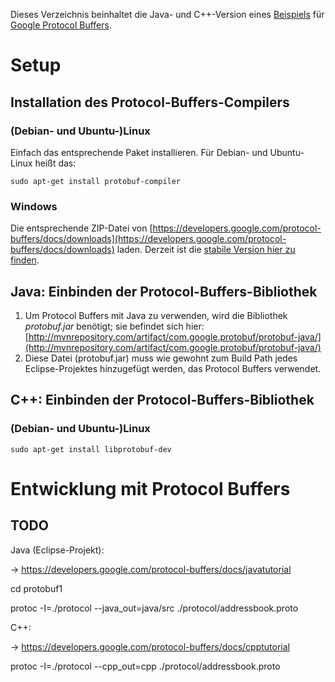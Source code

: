 Dieses Verzeichnis beinhaltet die Java- und C++-Version eines [Beispiels](https://developers.google.com/protocol-buffers/docs/javatutorial) für [Google Protocol Buffers](https://developers.google.com/protocol-buffers).

# Setup

## Installation des Protocol-Buffers-Compilers

### (Debian- und Ubuntu-)Linux

Einfach das entsprechende Paket installieren. Für Debian- und Ubuntu-Linux heißt das:

```
sudo apt-get install protobuf-compiler
```

### Windows

Die entsprechende ZIP-Datei von [https://developers.google.com/protocol-buffers/docs/downloads](https://developers.google.com/protocol-buffers/docs/downloads) laden. Derzeit ist die [stabile Version hier zu finden](https://github.com/google/protobuf/releases/download/v2.6.1/protoc-2.6.1-win32.zip).

## Java: Einbinden der Protocol-Buffers-Bibliothek

1. Um Protocol Buffers mit Java zu verwenden, wird die Bibliothek *protobuf.jar* benötigt; sie befindet sich hier: [http://mvnrepository.com/artifact/com.google.protobuf/protobuf-java/](http://mvnrepository.com/artifact/com.google.protobuf/protobuf-java/)
2. Diese Datei (protobuf.jar) muss wie gewohnt zum Build Path jedes Eclipse-Projektes hinzugefügt werden, das Protocol Buffers verwendet.

## C++: Einbinden der Protocol-Buffers-Bibliothek

### (Debian- und Ubuntu-)Linux

```
sudo apt-get install libprotobuf-dev
```

# Entwicklung mit Protocol Buffers

## TODO

Java (Eclipse-Projekt):

-> https://developers.google.com/protocol-buffers/docs/javatutorial

cd protobuf1
 
protoc -I=./protocol --java_out=java/src ./protocol/addressbook.proto
 
C++:

-> https://developers.google.com/protocol-buffers/docs/cpptutorial

protoc -I=./protocol --cpp_out=cpp ./protocol/addressbook.proto
